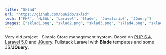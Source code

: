 ```yaml
---
title: "Sklad"
url: "https://github.com/bu6ido/sklad"
tech: ["PHP", "MySQL", "Laravel", "Blade", "JavaScript", "JQuery"]
images: ["sklad1.png", "sklad2.png", "sklad3.png", "sklad4.png", "sklad5.png"]
---
```


Very old project - Simple Store management system. Based on [PHP 5.4](https://www.php.net/), [Laravel 5.0](https://laravel.com/) and [JQuery](https://jquery.com/). Fullstack Laravel with **Blade** templates and some JS/**JQuery**.


